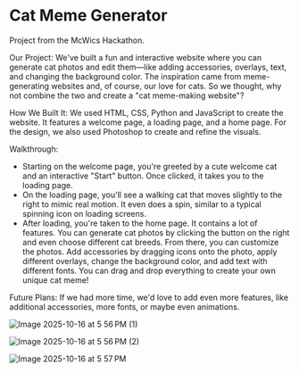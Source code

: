 # Cat Meme Generator

Project from the McWics Hackathon.

Our Project: We've built a fun and interactive website where you can generate cat photos and edit them—like adding accessories, overlays, text, and changing the background color. The inspiration came from meme-generating websites and, of course, our love for cats. So we thought, why not combine the two and create a "cat meme-making website"?

How We Built It: We used HTML, CSS, Python and JavaScript to create the website. It features a welcome page, a loading page, and a home page. For the design, we also used Photoshop to create and refine the visuals.

Walkthrough:
- Starting on the welcome page, you're greeted by a cute welcome cat and an interactive "Start" button. Once clicked, it takes you to the loading page.
- On the loading page, you'll see a walking cat that moves slightly to the right to mimic real motion. It even does a spin, similar to a typical spinning icon on loading screens.
- After loading, you're taken to the home page. It contains a lot of features. You can generate cat photos by clicking the button on the right and even choose different cat breeds. From there, you can customize the photos. Add accessories by dragging icons onto the photo, apply different overlays, change the background color, and add text with different fonts. You can drag and drop everything to create your own unique cat meme!

Future Plans: If we had more time, we'd love to add even more features, like additional accessories, more fonts, or maybe even animations.


![Image 2025-10-16 at 5 56 PM (1)](https://github.com/user-attachments/assets/3ddf2808-63b8-4f33-a94a-1b36902fcf7d)

![Image 2025-10-16 at 5 56 PM (2)](https://github.com/user-attachments/assets/1d24824d-65e4-4d8e-b267-3c92c8871726)

![Image 2025-10-16 at 5 57 PM](https://github.com/user-attachments/assets/78195441-ca14-4726-a92e-f70d7ce8a539)
